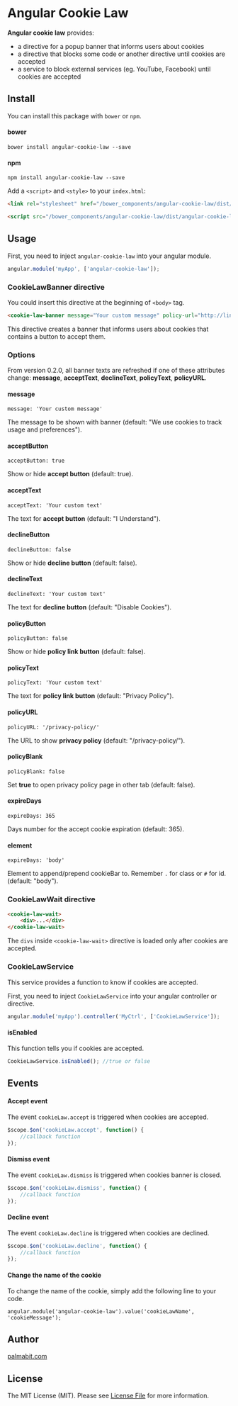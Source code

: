 # Angular Cookie Law

**Angular cookie law** provides:

* a directive for a popup banner that informs users about cookies
* a directive that blocks some code or another directive until cookies are accepted
* a service to block external services (eg. YouTube, Facebook) until cookies are accepted

## Install

You can install this package with `bower` or `npm`.

#### bower

```shell
bower install angular-cookie-law --save
```

#### npm

```shell
npm install angular-cookie-law --save
```

Add a `<script>` and `<style>` to your `index.html`:

```html
<link rel="stylesheet" href="/bower_components/angular-cookie-law/dist/angular-cookie-law.min.css">

<script src="/bower_components/angular-cookie-law/dist/angular-cookie-law.min.js"></script>
```

## Usage

First, you need to inject ``angular-cookie-law`` into your angular module.

```javascript
angular.module('myApp', ['angular-cookie-law']);
```

### CookieLawBanner directive

You could insert this directive at the beginning of `<body>` tag.

```html
<cookie-law-banner message="Your custom message" policy-url="http://link-to-your-policy"></cookie-law-banner>
```

This directive creates a banner that informs users about cookies that contains a button to accept them.

### Options

From version 0.2.0, all banner texts are refreshed if one of these attributes change: **message**, **acceptText**, **declineText**, **policyText**, **policyURL**.

#### message

```
message: 'Your custom message'
```

The message to be shown with banner (default: "We use cookies to track usage and preferences").

#### acceptButton

```
acceptButton: true
```

Show or hide **accept button** (default: true).

#### acceptText

```
acceptText: 'Your custom text'
```

The text for **accept button** (default: "I Understand").

#### declineButton

```
declineButton: false
```

Show or hide **decline button** (default: false).

#### declineText

```
declineText: 'Your custom text'
```

The text for **decline button** (default: "Disable Cookies").

#### policyButton

```
policyButton: false
```

Show or hide **policy link button** (default: false).

#### policyText

```
policyText: 'Your custom text'
```

The text for **policy link button** (default: "Privacy Policy").

#### policyURL

```
policyURL: '/privacy-policy/'
```

The URL to show **privacy policy** (default: "/privacy-policy/").

#### policyBlank

```
policyBlank: false
```

Set **true** to open privacy policy page in other tab (default: false).

#### expireDays

```
expireDays: 365
```

Days number for the accept cookie expiration (default: 365).

#### element

```
expireDays: 'body'
```

Element to append/prepend cookieBar to. Remember `.` for class or `#` for id. (default: "body").

### CookieLawWait directive

```html
<cookie-law-wait>
    <div>...</div>
</cookie-law-wait>
```

The `divs` inside `<cookie-law-wait>` directive is loaded only after cookies are accepted.

### CookieLawService

This service provides a function to know if cookies are accepted.

First, you need to inject ``CookieLawService`` into your angular controller or directive.

```javascript
angular.module('myApp').controller('MyCtrl', ['CookieLawService']);
```

#### isEnabled

This function tells you if cookies are accepted.

```javascript
CookieLawService.isEnabled(); //true or false
```

## Events

#### Accept event

The event `cookieLaw.accept` is triggered when cookies are accepted.

```javascript
$scope.$on('cookieLaw.accept', function() {
    //callback function
});
```

#### Dismiss event

The event `cookieLaw.dismiss` is triggered when cookies banner is closed.

```javascript
$scope.$on('cookieLaw.dismiss', function() {
    //callback function
});
```

#### Decline event

The event `cookieLaw.decline` is triggered when cookies are declined.

```javascript
$scope.$on('cookieLaw.decline', function() {
    //callback function
});
```

#### Change the name of the cookie

To change the name of the cookie, simply add the following line to your code.

```
angular.module('angular-cookie-law').value('cookieLawName', 'cookieMessage');
```

## Author

[palmabit.com](http://www.palmabit.com)

## License

The MIT License (MIT). Please see [License File](LICENSE) for more information.
